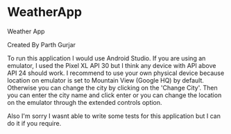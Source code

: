 # WeatherApp
Weather App

Created By Parth Gurjar

To run this application I would use Android Studio.
If you are using an emulator, I used the Pixel XL API 30 but I think any device with API above API 24 should work.
I recommend to use your own physical device because location on emulator is set to Mountain View (Google HQ) by default.
Otherwise you can change the city by clicking on the 'Change City'.
Then you can enter the city name and click enter or you can change the location on the emulator through the extended controls option.

Also I'm sorry I wasnt able to write some tests for this application but I can do it if you require.
